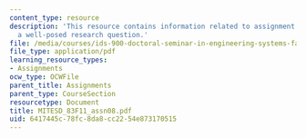 ```yaml
---
content_type: resource
description: 'This resource contains information related to assignment 8: developing
  a well-posed research question.'
file: /media/courses/ids-900-doctoral-seminar-in-engineering-systems-fall-2011/6417445c78fc8da8cc2254e873170515_MITESD_83F11_assn08.pdf
file_type: application/pdf
learning_resource_types:
- Assignments
ocw_type: OCWFile
parent_title: Assignments
parent_type: CourseSection
resourcetype: Document
title: MITESD_83F11_assn08.pdf
uid: 6417445c-78fc-8da8-cc22-54e873170515
---
```

